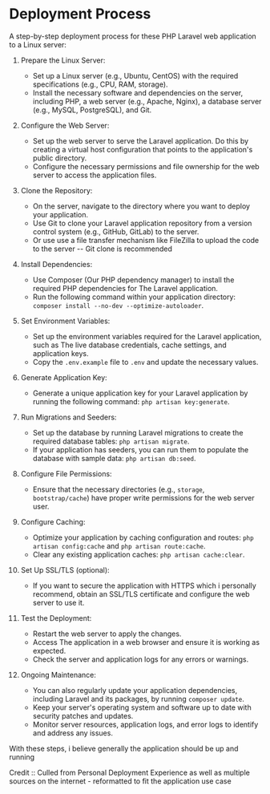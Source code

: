 # Deployment Process

A step-by-step deployment process for  these PHP Laravel web application to a Linux server:

1. Prepare the Linux Server:
   - Set up a Linux server (e.g., Ubuntu, CentOS) with the required specifications (e.g., CPU, RAM, storage).
   - Install the necessary software and dependencies on the server, including PHP, a web server (e.g., Apache, Nginx), a database server (e.g., MySQL, PostgreSQL), and Git.

2. Configure the Web Server:
   - Set up the web server to serve the Laravel application. Do this by creating a virtual host configuration that points to the application's public directory.
   - Configure the necessary permissions and file ownership for the web server to access the application files.

3. Clone the Repository:
   - On the server, navigate to the directory where you want to deploy your application.
   - Use Git to clone your Laravel application repository from a version control system (e.g., GitHub, GitLab) to the server.
   - Or use use a file transfer mechanism like FileZilla to upload the code to the server -- Git clone is recommended

4. Install Dependencies:
   - Use Composer (Our PHP dependency manager) to install the required PHP dependencies for The Laravel application.
   - Run the following command within your application directory: `composer install --no-dev --optimize-autoloader`.

5. Set Environment Variables:
   - Set up the environment variables required for the Laravel application, such as The live database credentials, cache settings, and application keys.
   - Copy the `.env.example` file to `.env` and update the necessary values.

6. Generate Application Key:
   - Generate a unique application key for your Laravel application by running the following command: `php artisan key:generate`.

7. Run Migrations and Seeders:
   - Set up the database by running Laravel migrations to create the required database tables: `php artisan migrate`.
   - If your application has seeders, you can run them to populate the database with sample data: `php artisan db:seed`.

8. Configure File Permissions:
   - Ensure that the necessary directories (e.g., `storage`, `bootstrap/cache`) have proper write permissions for the web server user.

9. Configure Caching:
   - Optimize your application by caching configuration and routes: `php artisan config:cache` and `php artisan route:cache`.
   - Clear any existing application caches: `php artisan cache:clear`.

10. Set Up SSL/TLS (optional):
    - If you want to secure the application with HTTPS which i personally recommend, obtain an SSL/TLS certificate and configure the web server to use it.

11. Test the Deployment:
    - Restart the web server to apply the changes.
    - Access The application in a web browser and ensure it is working as expected.
    - Check the server and application logs for any errors or warnings.

12. Ongoing Maintenance:
    - You can also regularly update your application dependencies, including Laravel and its packages, by running `composer update`.
    - Keep your server's operating system and software up to date with security patches and updates.
    - Monitor server resources, application logs, and error logs to identify and address any issues.

With these steps, i believe generally the application should be up and running

Credit :: Culled from Personal Deployment Experience as well as multiple sources on the internet - reformatted to fit the application use case